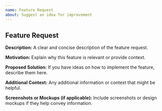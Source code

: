 ```yaml
---
name: Feature Request
about: Suggest an idea for improvement
---
```


## Feature Request

**Description:**
A clear and concise description of the feature request.

**Motivation:**
Explain why this feature is relevant or provide context.

**Proposed Solution:**
If you have ideas on how to implement the feature, describe them here.

**Additional Context:**
Any additional information or context that might be helpful.

**Screenshots or Mockups (if applicable):**
Include screenshots or design mockups if they help convey information.
